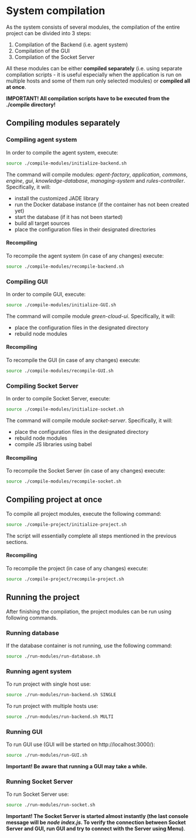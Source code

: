 # System compilation

As the system consists of several modules, the compilation of the entire project can be divided into 3 steps:

1. Compilation of the Backend (i.e. agent system)
2. Compilation of the GUI
3. Compilation of the Socket Server

All these modules can be either **compiled separately** (i.e. using separate compilation scripts - it is useful
especially when the application is run on multiple hosts and some of them run only selected modules) or **compiled all
at once**.

**IMPORTANT! All compilation scripts have to be executed from the ./compile directory!**

## Compiling modules separately

### Compiling agent system

In order to compile the agent system, execute:

```bash
source ./compile-modules/initialize-backend.sh
```

The command will compile modules: _agent-factory_, _application_, _commons_, _engine_, _gui_, _knowledge-database_,
_managing-system_ and _rules-controller_. Specifically, it will:

- install the customized JADE library
- run the Docker database instance (if the container has not been created yet)
- start the database (if it has not been started)
- build all target sources
- place the configuration files in their designated directories

#### Recompiling

To recompile the agent system (in case of any changes) execute:

```bash
source ./compile-modules/recompile-backend.sh
```

### Compiling GUI

In order to compile GUI, execute:

```bash
source ./compile-modules/initialize-GUI.sh
```

The command will compile module _green-cloud-ui_. Specifically, it will:

- place the configuration files in the designated directory
- rebuild node modules

#### Recompiling

To recompile the GUI (in case of any changes) execute:

```bash
source ./compile-modules/recompile-GUI.sh
```

### Compiling Socket Server

In order to compile Socket Server, execute:

```bash
source ./compile-modules/initialize-socket.sh
```

The command will compile module _socket-server_. Specifically, it will:

- place the configuration files in the designated directory
- rebuild node modules
- compile JS libraries using babel

#### Recompiling

To recompile the Socket Server (in case of any changes) execute:

```bash
source ./compile-modules/recompile-socket.sh
```

## Compiling project at once

To compile all project modules, execute the following command:

```bash
source ./compile-project/initialize-project.sh
```

The script will essentially complete all steps mentioned in the previous sections.

#### Recompiling

To recompile the project (in case of any changes) execute:

```bash
source ./compile-project/recompile-project.sh
```

## Running the project

After finishing the compilation, the project modules can be run using following commands.

### Running database

If the database container is not running, use the following command:

```bash
source ./run-modules/run-database.sh
```

### Running agent system

To run project with single host use:

```bash
source ./run-modules/run-backend.sh SINGLE
```

To run project with multiple hosts use:

```bash
source ./run-modules/run-backend.sh MULTI
```

### Running GUI

To run GUI use (GUI will be started on http://localhost:3000/):

```bash
source ./run-modules/run-GUI.sh
```

**Important! Be aware that running a GUI may take a while.**

### Running Socket Server

To run Socket Server use:

```bash
source ./run-modules/run-socket.sh
```

**Important! The Socket Server is started almost instantly (the last console message will be _node index.js_. To verify
the connection between Socket Server and GUI, run GUI and try to connect with the Server using Menu)**.
